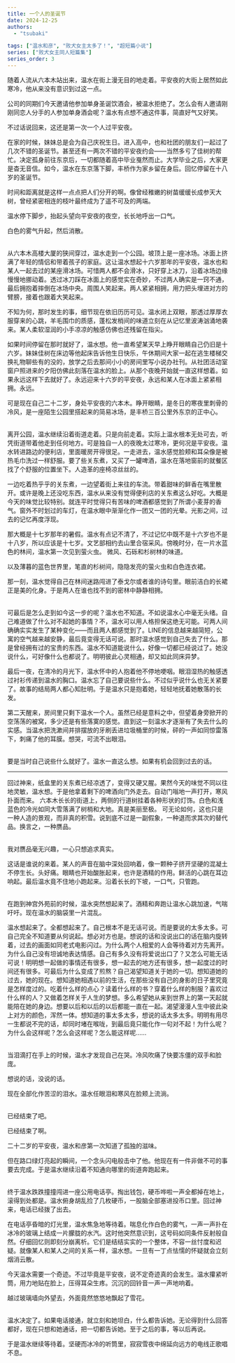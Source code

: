 ```yaml
---
title: 一个人的圣诞节
date: 2024-12-25
authors: 
  - "tsubaki"

tags: ["温水和彦", "败犬女主太多了！", "超短篇小说"]
series: ["败犬女主同人短篇集"]
series_order: 3
---
```

随着人流从六本木站出来，温水在街上漫无目的地走着。平安夜的大街上居然如此寒冷，他从来没有意识到过这一点。

公司的同期们今天邀请他参加单身圣诞饮酒会，被温水拒绝了。怎么会有人邀请刚刚同恋人分手的人参加单身酒会呢？温水有点想不通这件事，简直好气又好笑。

不过话说回来，这还是第一次一个人过平安夜。

在家的时候，妹妹总是会为自己庆祝生日。进入高中，也和社团的朋友们一起过了几次不错的圣诞节。甚至还有一两次不错的平安夜约会——当然多亏了佳树的帮忙。决定孤身前往东京后，一切都随着高中毕业戛然而止。大学毕业之后，大家更是杳无音信。如今，温水在东京落下脚，丰桥作为家乡留在身后。回忆停留在十八岁的圣诞节。

时间和距离就是这样一点点把人们分开的啊。像曾经稚嫩的树苗缓缓长成参天大树，曾经紧密相连的枝叶最终成为了遥不可及的两端。

温水停下脚步，抬起头望向平安夜的夜空，长长地呼出一口气。

白色的雾气升起，然后消散。

<br>
从六本木高楼大厦的狭间穿过，温水走到一个公园。坡顶上是一座冰场。冰面上挤满了年轻的情侣和带着孩子的家庭。这让温水想起十六岁那年的平安夜，温水也和某人一起去过的某座滑冰场。可惜两人都不会滑冰，只好穿上冰刀，沿着冰场边缘慢慢地挪动着。透过冰刀踩在冰面上的感觉实在奇妙，不过两人确实是一窍不通，最后拥抱着摔倒在冰场中央。周围人笑起来。两人紧紧相拥，用力把头埋进对方的臂膀，接着也跟着大笑起来。

不知为何，那时发生的事，细节现在依旧历历可见。温水闭上双眼，那透过厚厚衣服穿来的心跳，羊毛围巾的质感，蓬松发梢间的味道立刻在从记忆里波涛汹涌地袭来。某人柔软湿润的小手凉凉的触感仿佛也还残留在指尖。

如果时间停留在那时就好了，温水想。他一直希望某天早上睁开眼睛自己仍旧是十六岁。妹妹佳树在床边等他起床告诉他生日快乐，午休期间大家一起在逃生楼梯交换礼物聊些有的没的，放学之后去那间小小的房间里写小说办社刊。从社团活动室窗户照进来的夕阳仿佛此刻落在温水的脸上。从那个夜晚开始就一直这样想着。如果永远这样下去就好了。永远迎来十六岁的平安夜，永远和某人在冰面上紧紧相拥。永远。

可是现在自己二十二岁，身处平安夜的六本木。睁开眼睛，是冬日的寒夜里刺骨的冷风，是一座陌生公园里搭起来的简易冰场，是丰桥三百公里外东京的正中心。

<br>
离开公园，温水继续沿着街道走着。只是向前走着。实际上温水根本无处可去，听凭街道带着他走到任何地方。可是独自一人的夜晚太过寒冷，更何况是平安夜。温水转进路边的便利店，里面暖房开得很足。一走进去，温水感觉脸颊和耳朵像是被热毛巾洗过一样舒服。要了些关东煮，又买了一罐啤酒，温水在落地窗前的就餐区找了个舒服的位置坐下。人造革的座椅凉丝丝的。

一边吃着热乎乎的关东煮，一边望着街上来往的车流。带着甜味的鲜香在嘴里散开。或许是晚上还没吃东西，温水从来没有觉得便利店的关东煮这么好吃。大概是今天的味觉比较特别。就连平时觉得只有苦味的啤酒都感觉到了所谓小麦芽的香气。窗外不时划过的车灯，在温水眼中渐渐化作一团又一团的光晕。光影之间，过去的记忆再度浮现。

那大概是十七岁那年的暑假。温水有点记不清了，不过记忆中既不是十六岁也不是十八岁，所以应该是十七岁。文艺部相约去山里合宿采风。傍晚时分，在一片水蓝色的林间，温水第一次见到萤火虫。
微风、石砾和杉树林的味道。

以及薄暮的蓝色世界里，笔直的杉树间，隐隐发亮的萤火虫和白色连衣裙。

那一刻，温水觉得自己在林间迷路闯进了泰戈尔或者谁的诗句里。眼前洁白的长裙正是美的化身。于是两人在谁也找不到的密林中静静相拥。

<br>
可最后是怎么走到如今这一步的呢？温水也不知道。不如说温水心中毫无头绪。自己难道做了什么对不起她的事情？不，温水可以用人格担保这绝无可能。可两人间确确实实发生了某种变化——而且两人都感觉到了。LINE的信息越来越简短，公寓的空气越来越安静，最后竟变得无话可说。那时温水感觉到自己失去了什么。那是曾经拥有过的宝贵的东西。温水不知道能说什么，好像一切都已经说过了。她没说什么，可好像什么也都说了。明明彼此心灵相通，却又如此同床异梦。

最后一夜，在清冷的月光下，温水怀中的人抱着他不停地哽咽。眼泪湿热的触感透过衬衫传递到温水的胸口。温水忘了自己要说些什么。不过似乎说什么也无关紧要了。故事的结局两人都心知肚明。于是温水只是抱着她，轻轻地抚着她散落的长发。

第二天醒来，房间里只剩下温水一个人。虽然已经是意料之中，但望着身旁掀开的空荡荡的被窝，多少还是有些落寞的感觉。直到这一刻温水才逐渐有了失去什么的实感。当温水把洗漱间并排摆放的牙刷丢进垃圾桶里的时候，砰的一声如同惊雷落下，刺痛了他的耳膜。想哭，可流不出眼泪。

<br>
要是当时自己说些什么就好了。温水一直这么想。如果有机会回到过去的话。

---
回过神来，纸盒里的关东煮已经凉透了，变得又硬又腥。果然今天的味觉不同以往地灵敏，温水想。于是他拿着剩下的啤酒向门外走去。自动门嗡地一声打开，寒风扑面而来。
六本木长长的街道上，两侧的行道树挂着各种形状的灯饰。白色和浅蓝色的冷光如同大雪落满了树梢和大地。真是美丽至极。
可无论如何，这也只是一种人造的景观，而非真的积雪。说到底不过是一副假象，一种退而求其次的替代品。换言之，一种赝品。

<br/>
我对赝品毫无兴趣，一心只想追求真实。

这话是谁说的来着。某人的声音在脑中深处回响着，像一颗种子挤开坚硬的混凝土不停生长。头好痛。眼睛也开始酸胀起来，也许是酒精的作用。鲜活的心跳在耳边响起。最后温水竟不住地小跑起来。沿着长长的下坡，一口气，只管跑。

<br>
在跑到神宫外苑前的时候，温水突然想起来了。酒精和奔跑让温水心跳加速，气喘吁吁。现在温水的脑袋里一片混乱。

温水想起来了。全都想起来了。自己根本不是无话可说。而是要说的太多太多。可自己完全不知道要从何说起。想必对方也是。想说的话和没说出口的话在脑内旋转着，过去的画面如同老式电影闪过。为什么两个人相爱的人会等待着对方先离开。为什么自己没有坦诚地表达情感。自己有多久没有将爱说出口了？又怎么可能无话可说！明明想一起做的事情还有很多，想一起去的地方还有很多，想一起度过的时间还有很多。可最后为什么变成了煎熬？自己渴望知道关于她的一切。想知道她的过去，她的现在。想知道她相遇以前的生活，在那些没有自己的身影的日子里究竟是怎样度过的。吃着什么样的点心？读着什么样的书？穿着什么样的制服？喜欢过什么样的人？又做着怎样关于人生的梦想。多么希望她从来到世界上的第一天起就能陪在她的身边。想要以后和以后的以后都能一直在一起。渴望漫漫人生中彼此染上对方的颜色，浑然一体。想知道的事太多太多，想说的话太多太多。明明有用尽一生都说不完的话，却同时堵在喉咙，到最后竟只能化作一句对不起！为什么呢？为什么会这样呢？怎么会这样呢？怎么能这样呢……

<br>
当泪滴打在手上的时候，温水才发现自己在哭。冷风吹痛了快要冻僵的双手和脸庞。

想说的话，没说的话。

现在全部化作苦涩的泪水。温水任眼泪和寒风在脸颊上流淌。

<br>
已经结束了吧。

已经结束了啊。

二十二岁的平安夜，温水和彦第一次知道了孤独的滋味。

但在路口绿灯亮起的瞬间，一个念头闪电般击中了他。他现在有一件非做不可的事要去完成。于是温水继续沿着不知通向哪里的街道奔跑起来。

<br>
终于温水跌跌撞撞闯进一座公用电话亭。掏出钱包，硬币哗啦一声全都掉在地上，滚得到处都是。温水俯身胡乱捡了几枚硬币，一股脑全部塞进投币口里。回过神来，电话已经拨了出去。

在电话亭昏暗的灯光里，温水焦急地等待着。喘息化作白色的雾气，一声一声扑在冰冷的玻璃上结成一片朦胧的水汽。这时他突然意识到，这号码如同条件反射般自然。仔细回忆则即刻分崩离析。它们是结结实实的一个整体，不容一丝忖度和迟疑。就像某人和某人之间的关系一样，温水想。一旦有一丁点怯懦的怀疑就会立刻烟消云散。

今天温水需要一个奇迹。不过毕竟是平安夜，说不定奇迹真的会发生。温水攥紧听筒，用力地贴在脸上，压得耳朵生疼。沉沉的回铃音一声一声地响着。

越过玻璃墙向外望去，外面竟然悠悠地飘起了雪花。

<br>
温水决定了。如果电话接通，就立刻和她坦白，什么都告诉她。无论得到什么回答都好，现在只想和她通话，把一切都告诉她。至于之后的事，等以后再说。

于是温水继续等待着。坚硬而冰冷的听筒里，寂寂雪夜中绵延向远方的电线正歌唱不息。